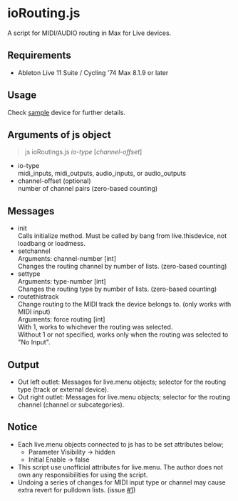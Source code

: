 # ioRouting.js
A script for MIDI/AUDIO routing in Max for Live devices.

## Requirements
- Ableton Live 11 Suite / Cycling '74 Max 8.1.9 or later

## Usage
Check [sample](https://github.com/h1data/M4L-ioRouting-js/tree/main/sample) device for further details.

## Arguments of js object
> js ioRoutings.js *io-type* [*channel-offset*]
- io-type<br>
midi_inputs, midi_outputs, audio_inputs, or audio_outputs
- channel-offset (optional)<br>
number of channel pairs (zero-based counting)

## Messages
- init<br>
    Calls initialize method. Must be called by bang from live.thisdevice, not loadbang or loadmess.
- setchannel<br>
    Arguments: channel-number [int]<br>
    Changes the routing channel by number of lists. (zero-based counting)
- settype<br>
    Arguments: type-number [int]<br>
    Changes the routing type by number of lists. (zero-based counting)
- routethistrack<br>
    Change routing to the MIDI track the device belongs to. (only works with MIDI input)<br>
    Arguments: force routing [int]<br>
        With 1, works to whichever the routing was selected.<br>
        Without 1 or not specified, works only when the routing was selected to "No Input".

## Output
- Out left outlet: Messages for live.menu objects; selector for the routing type (track or external device).
- Out right outlet: Messages for live.menu objects; selector for the routing channel (channel or subcategories).

## Notice
- Each live.menu objects connected to js has to be set attributes below;
  - Parameter Visibility -> hidden
  - Initial Enable -> false
- This script use unofficial attributes for live.menu. The author does not own any responsibilities for using the script.
- Undoing a series of changes for MIDI input type or channel may cause extra revert for pulldown lists. (issue [#1](https://github.com/h1data/M4L-ioRouting-js/issues/1))
